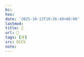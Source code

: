 ```yaml
---
bc:
hex:
date: '2025-10-13T10:26:49+08:00'
lastmod:
title: 􀬟
url: 􀬟
tags: [牙]
src: DCCV
note:
---
```

